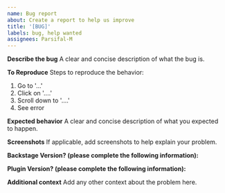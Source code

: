 ```yaml
---
name: Bug report
about: Create a report to help us improve
title: '[BUG]'
labels: bug, help wanted
assignees: Parsifal-M
---
```


**Describe the bug**
A clear and concise description of what the bug is.

**To Reproduce**
Steps to reproduce the behavior:

1. Go to '...'
2. Click on '....'
3. Scroll down to '....'
4. See error

**Expected behavior**
A clear and concise description of what you expected to happen.

**Screenshots**
If applicable, add screenshots to help explain your problem.

**Backstage Version? (please complete the following information):**

**Plugin Version? (please complete the following information):**

**Additional context**
Add any other context about the problem here.
